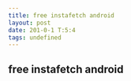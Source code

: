 ```yaml
---
title: free instafetch android
layout: post
date: 201-0-1 T:5:4
tags: undefined
---
```

## free instafetch android

